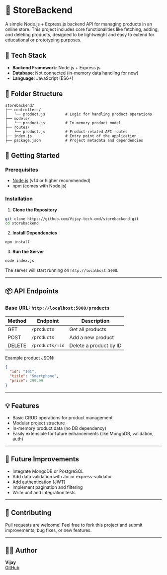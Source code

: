 # 🛒 StoreBackend

A simple Node.js + Express.js backend API for managing products in an online store. This project includes core functionalities like fetching, adding, and deleting products, designed to be lightweight and easy to extend for educational or prototyping purposes.

## 🔧 Tech Stack

- **Backend Framework**: Node.js + Express.js
- **Database**: Not connected (in-memory data handling for now)
- **Language**: JavaScript (ES6+)

## 📁 Folder Structure

```
storebackend/
├── controllers/
│   └── product.js         # Logic for handling product operations
├── models/
│   └── product.js         # In-memory product model
├── routes/
│   └── product.js         # Product-related API routes
├── index.js               # Entry point of the application
├── package.json           # Project metadata and dependencies
```

## 🚀 Getting Started

### Prerequisites

- [Node.js](https://nodejs.org/) (v14 or higher recommended)
- npm (comes with Node.js)

### Installation

1. **Clone the Repository**

```bash
git clone https://github.com/Vijay-tech-cmd/storebackend.git
cd storebackend
```

2. **Install Dependencies**

```bash
npm install
```

3. **Run the Server**

```bash
node index.js
```

The server will start running on `http://localhost:5000`.

---

## 📦 API Endpoints

### Base URL: `http://localhost:5000/products`

| Method | Endpoint             | Description               |
|--------|----------------------|---------------------------|
| GET    | `/products`          | Get all products          |
| POST   | `/products`          | Add a new product         |
| DELETE | `/products/:id`      | Delete a product by ID    |

Example product JSON:
```json
{
  "id": "101",
  "title": "Smartphone",
  "price": 299.99
}
```

---

## 💡 Features

- Basic CRUD operations for product management
- Modular project structure
- In-memory product data (no DB dependency)
- Easily extensible for future enhancements (like MongoDB, validation, auth)

---

## 📌 Future Improvements

- Integrate MongoDB or PostgreSQL
- Add data validation with Joi or express-validator
- Add authentication (JWT)
- Implement pagination and filtering
- Write unit and integration tests

---

## 🤝 Contributing

Pull requests are welcome! Feel free to fork this project and submit improvements, bug fixes, or new features.

---

## 🧑‍💻 Author

**Vijay**  
[GitHub](https://github.com/Vijay-tech-cmd)


